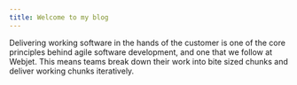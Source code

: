 ```yaml
---
title: Welcome to my blog
---
```

Delivering working software in the hands of the customer is one of the core principles behind agile software development, and one that we follow at Webjet. This means teams break down their work into bite sized chunks and deliver working chunks iteratively.

